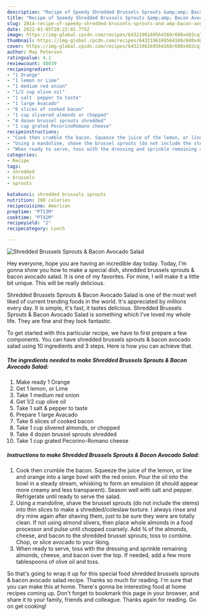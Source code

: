```yaml
---
description: "Recipe of Speedy Shredded Brussels Sprouts &amp;amp; Bacon Avocado Salad"
title: "Recipe of Speedy Shredded Brussels Sprouts &amp;amp; Bacon Avocado Salad"
slug: 2014-recipe-of-speedy-shredded-brussels-sprouts-and-amp-bacon-avocado-salad
date: 2022-01-05T20:22:01.775Z
image: https://img-global.cpcdn.com/recipes/6432196169564160/680x482cq70/shredded-brussels-sprouts-bacon-avocado-salad-recipe-main-photo.jpg
thumbnail: https://img-global.cpcdn.com/recipes/6432196169564160/680x482cq70/shredded-brussels-sprouts-bacon-avocado-salad-recipe-main-photo.jpg
cover: https://img-global.cpcdn.com/recipes/6432196169564160/680x482cq70/shredded-brussels-sprouts-bacon-avocado-salad-recipe-main-photo.jpg
author: May Peterson
ratingvalue: 4.1
reviewcount: 48039
recipeingredient:
- "1 Orange"
- "1 lemon or Lime"
- "1 medium red onion"
- "1/2 cup olive oil"
- "1 salt  pepper to taste"
- "1 large Avacado"
- "6 slices of cooked bacon"
- "1 cup slivered almonds or chopped"
- "4 dozen brussel sprouts shredded"
- "1 cup grated PecorinoRomano cheese"
recipeinstructions:
- "Cook then crumble the bacon. Squeeze the juice of the lemon, or line and orange into a large bowl with the red onion. Pour the oil into the bowl in a steady stream, whisking to form an emulsion (it should appear more creamy and less transparent). Season well with salt and pepper. Refrigerate until ready to serve the salad."
- "Using a mandoline, shave the brussel sprouts (do not include the stems) into thin slices to make a shredded/coleslaw texture. I always rinse and dry mine again after shaving them, just to be sure they were are totally clean. If not using almond slivers, then place whole almonds in a food processor and pulse until chopped coarsely. Add ¾ of the almonds, cheese, and bacon to the shredded brussel sprouts; toss to combine. Chop, or slice avocado to your liking."
- "When ready to serve, toss with the dressing and sprinkle remaining almonds, cheese, and bacon over the top. If needed, add a few more tablespoons of olive oil and toss."
categories:
- Recipe
tags:
- shredded
- brussels
- sprouts

katakunci: shredded brussels sprouts 
nutrition: 208 calories
recipecuisine: American
preptime: "PT13M"
cooktime: "PT42M"
recipeyield: "2"
recipecategory: Lunch

---
```



![Shredded Brussels Sprouts &amp; Bacon Avocado Salad](https://img-global.cpcdn.com/recipes/6432196169564160/680x482cq70/shredded-brussels-sprouts-bacon-avocado-salad-recipe-main-photo.jpg)

Hey everyone, hope you are having an incredible day today. Today, I'm gonna show you how to make a special dish, shredded brussels sprouts &amp; bacon avocado salad. It is one of my favorites. For mine, I will make it a little bit unique. This will be really delicious.

Shredded Brussels Sprouts &amp; Bacon Avocado Salad is one of the most well liked of current trending foods in the world. It's appreciated by millions every day. It is simple, it's fast, it tastes delicious. Shredded Brussels Sprouts &amp; Bacon Avocado Salad is something which I've loved my whole life. They are fine and they look fantastic.




To get started with this particular recipe, we have to first prepare a few components. You can have shredded brussels sprouts &amp; bacon avocado salad using 10 ingredients and 3 steps. Here is how you can achieve that.

<!--inarticleads1-->

##### The ingredients needed to make Shredded Brussels Sprouts &amp; Bacon Avocado Salad:

1. Make ready 1 Orange
1. Get 1 lemon, or Lime
1. Take 1 medium red onion
1. Get 1/2 cup olive oil
1. Take 1 salt &amp; pepper to taste
1. Prepare 1 large Avacado
1. Take 6 slices of cooked bacon
1. Take 1 cup slivered almonds, or chopped
1. Take 4 dozen brussel sprouts shredded
1. Take 1 cup grated Pecorino-Romano cheese




<!--inarticleads2-->

##### Instructions to make Shredded Brussels Sprouts &amp; Bacon Avocado Salad:

1. Cook then crumble the bacon. Squeeze the juice of the lemon, or line and orange into a large bowl with the red onion. Pour the oil into the bowl in a steady stream, whisking to form an emulsion (it should appear more creamy and less transparent). Season well with salt and pepper. Refrigerate until ready to serve the salad.
1. Using a mandoline, shave the brussel sprouts (do not include the stems) into thin slices to make a shredded/coleslaw texture. I always rinse and dry mine again after shaving them, just to be sure they were are totally clean. If not using almond slivers, then place whole almonds in a food processor and pulse until chopped coarsely. Add ¾ of the almonds, cheese, and bacon to the shredded brussel sprouts; toss to combine. Chop, or slice avocado to your liking.
1. When ready to serve, toss with the dressing and sprinkle remaining almonds, cheese, and bacon over the top. If needed, add a few more tablespoons of olive oil and toss.




So that's going to wrap it up for this special food shredded brussels sprouts &amp; bacon avocado salad recipe. Thanks so much for reading. I'm sure that you can make this at home. There's gonna be interesting food at home recipes coming up. Don't forget to bookmark this page in your browser, and share it to your family, friends and colleague. Thanks again for reading. Go on get cooking!
